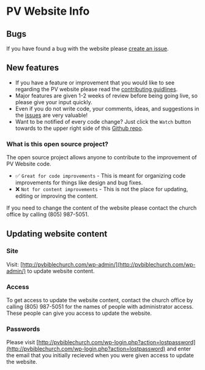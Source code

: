 # PV Website Info

## Bugs

If you have found a bug with the website please [create an issue](https://github.com/adriancarriger/pv-site/issues).

## New features

* If you have a feature or improvement that you would like to see regarding the PV website please read the [contributing guidlines](CONTRIBUTING.md).
* Major features are given 1-2 weeks of review before being going live, so please give your input quickly.
* Even if you do not write code, your comments, ideas, and suggestions in the [issues](https://github.com/adriancarriger/pv-site/issues) are very valuable!
* Want to be notified of every code change? Just click the `Watch` button towards to the upper right side of this [Github repo](https://github.com/adriancarriger/pv-site).

### What is this open source project?

The open source project allows anyone to contribute to the improvement of PV Website code.

* ✅ `Great for code improvements` - This is meant for organizing code improvements for things like design and bug fixes.
* ❌ `Not for content improvements` - This is not the place for updating, editing or improving the content.

If you need to change the content of the website please contact the church office by calling (805) 987-5051.

## Updating website content

### Site

Visit: [http://pvbiblechurch.com/wp-admin/](http://pvbiblechurch.com/wp-admin/) to update website content.

### Access

To get access to update the website content, contact the church office by calling (805) 987-5051 for the names of people with administrator access. These people can give you access to update the website.

### Passwords

Please visit [http://pvbiblechurch.com/wp-login.php?action=lostpassword](http://pvbiblechurch.com/wp-login.php?action=lostpassword) and enter the email that you initially recieved when you were given access to update the website.

